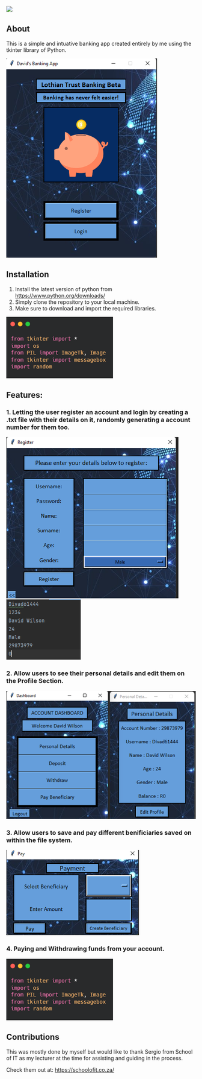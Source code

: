 ![](Banking_app/Images/💲Banking_App💲.png)

## About
This is a simple and intuative banking app created entirely by me using the tkinter library of Python.

![](Banking_app/Images/Main%20Screen.png)

## Installation
1. Install the latest version of python from https://www.python.org/downloads/
2. Simply clone the repository to your local machine.
3. Make sure to download and import the required libraries.

![](Banking_app/Images/carbon%20(1).png)




## Features:

### 1. Letting the user register an account and login by creating a .txt file with their details on it, randomly generating a account number for them too.

![](Banking_app/Images/Register.png)
![](Banking_app/Images/Saved%20Txt%20Info.png)


### 2. Allow users to see their personal details and edit them on the Profile Section.

![](Banking_app/Images/Profile.png)


### 3. Allow users to save and pay different benificiaries saved on within the file system.

![](Banking_app/Images/Pay_Benificiary.png)


### 4. Paying and Withdrawing funds from your account.

![](Banking_app/Images/carbon%20(1).png)


## Contributions

This was mostly done by myself but would like to thank Sergio from School of IT as my lecturer at the time for assisting and guiding in the process.

Check them out at:
https://schoolofit.co.za/

